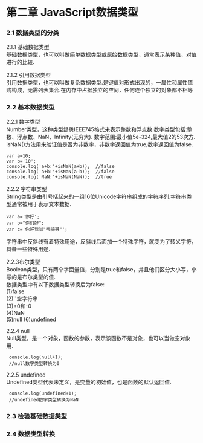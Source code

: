 # 第二章 JavaScript数据类型  
### 2.1 数据类型的分类  
2.1.1 基础数据类型  
基础数据类型，也可以叫做简单数据类型或原始数据类型，通常表示某种值，对值进行的比较.

2.1.2 引用数据类型  
引用数据类型，也可以叫做复杂数据类型.是键值对形式出现的，一属性和属性值购构成，无需列表集合.在内存中占据独立的空间，任何连个独立的对象都不相等

### 2.2 基本数据类型  
2.2.1 数字类型  
Number类型，这种类型舒勇IEEE745格式来表示整数和浮点数.数字类型包括:整数、浮点数、NaN、Infinity(无穷大).
数字范围:最小值5e-324,最大值2的53次方.  
isNaN()方法用来验证值是否为非数字，非数字返回值为true,数字返回值为false.

    var a=10;
    var b='10';
    console.log('a+b:'+isNaN(a+b));  //false
    console.log('a+b:'+isNaN(a-b));  //false
    console.log('NaN:'+isNaN(NaN));  //true

2.2.2 字符串类型  
String类型是由引号括起来的一组16位Unicode字符串组成的字符序列.字符串类型通常被用于表示文本数据.

    var a='你好';
    var b="你们好";
    var c='你好我叫"帝骑哥"';

字符串中反斜线有着特殊用途，反斜线后面加一个特殊字符，就变为了转义字符，具备一些特殊用途.

2.2.3布尔类型  
Boolean类型，只有两个字面量值，分别是true和false，并且他们区分大小写，小写的是布尔类型的值.  
数据类型中有以下数据类型转换后为false:  
(1)false  
(2)''空字符串  
(3)+0和-0  
(4)NaN  
(5)null
(6)undefined

2.2.4 null  
Null类型，是一个对象，函数的参数，表示该函数不是对象，也可以当做空对象用.

     console.log(null+1);    
     //null数字类型转换为0

2.2.5 undefined  
Undefined类型代表未定义，是变量的初始值，也是函数的默认返回值.

     console.log(undefined+1);
     //undefined数字类型转换为NaN


### 2.3 检验基础数据类型


### 2.4 数据类型转换